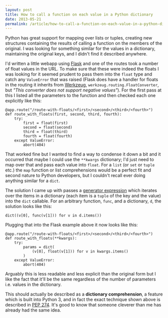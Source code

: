 ```yaml
---
layout: post
title: How to call a function on each value in a Python dictionary
date: 2013-05-21
permalink: /article/how-to-call-a-function-on-each-value-in-a-python-dictionary
---
```


Python has great support for mapping over lists or tuples, creating new structures containing the results of calling a function on the members of the original. I was looking for something similar for the values in a dictionary, maintaining the original keys, and I didn't find it described anywhere.

I'd written a little webapp using [Flask](http://flask.pocoo.org) and one of the routes took a number of float values in the URL. To make sure that these were indeed the floats I was looking for it seemed prudent to pass them into the ```float``` type and catch any ```ValueError``` that was raised (Flask does have a handler for floats in the routing it inherits from [Werkzeug](http://werkzeug.pocoo.org/), ```werkzeug.routing.FloatConverter```, but _"This converter does not support negative values"_). For the first pass at this I listed all the parameters to the function and then checked each one explicitly like this:

    @app.route("/route-with-floats/<first>/<second>/<third>/<fourth>")
    def route_with_floats(first, second, third, fourth):
        try:
            first = float(first)
            second = float(second)
            third = float(third)
            fourth = float(fourth)
        except ValueError:
            abort(404)

That worked fine but I wanted to find a way to condense it down a bit and it occurred that maybe I could use the ```**kwargs``` dictionary; I'd just need to map over that and pass each value into ```float```. For a ```list``` (or ```set``` or ```tuple``` etc.) the ```map``` function or list comprehensions would be a perfect fit and second nature to Python developers, but I couldn't recall ever doing anything similar for a ```dict```.

The solution I came up with passes a [generator expression](http://docs.python.org/2.7/glossary.html#term-generator-expression) which iterates over the items in a dictionary (each item is a ```tuple``` of the key and the value) into the ```dict``` callable. For an arbitrary function, ```func```, and a dictionary, ```d```, the solution looks like this:

    dict((v[0], func(v[1])) for v in d.items())

Plugging that into the Flask example above it now looks like this:

    @app.route("/route-with-floats/<first>/<second>/<third>/<fourth>")
    def route_with_floats(**kwargs):
        try:
            params = dict(
                (v[0], float(v[1])) for v in kwargs.items()
            )
        except ValueError:
            abort(404)

Arguably this is less readable and less explicit than the original form but I like the fact that it'll be the same regardless of the number of parameters i.e. values in the dictionary.

This should actually be described as a **dictionary comprehension**, a feature which is built into Python 3, and in fact the exact technique shown above is described in [PEP 274](http://www.python.org/dev/peps/pep-0274/). It's good to know that someone cleverer than me has already had the same idea.
